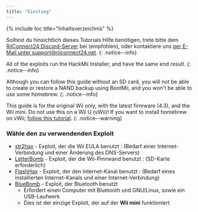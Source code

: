 ```yaml
---
title: "Einstieg"
---
```


{% include toc title="Inhaltsverzeichnis" %}

Solltest du hinsichtlich dieses Tutorials Hilfe benötigen, trete bitte dem [RiiConnect24 Discord-Server](https://discord.gg/b4Y7jfD) bei (empfohlen), oder kontaktiere uns [per E-Mail unter support@riiconnect24.net](mailto:support@riiconnect24.net).
{: .notice--info}

All of the exploits run the HackMii Installer, and have the same end result.
{: .notice--info}

Although you can follow this guide without an SD card, you will not be able to create or restore a NAND backup using BootMii, and you won't be able to use some homebrew.
{: .notice--info}

This guide is for the original Wii only, with the latest firmware (4.3), and the Wii mini. Do not use this on a Wii U (vWii)! If you want to install homebrew on vWii, [follow this tutorial](https://wiiuguide.xyz/#/vwii-modding).
{: .notice--warning}

### Wähle den zu verwendenden Exploit

- [str2hax](str2hax) - Exploit, der die Wii EULA benutzt
  :   (Bedarf einer Internet-Verbindung und einer Änderung des DNS-Servers)
- [LetterBomb](letterbomb) - Exploit, der die Wii-Pinnwand benutzt
  :   (SD-Karte erforderlich)
- [FlashHax](flashhax) - Exploit, der den Internet-Kanal benutzt
  :   (Bedarf eines installierten Internet-Kanals und einer Internet-Verbindung)
- [BlueBomb](bluebomb) - Exploit, der Bluetooth benutzt
    * Erfordert einen Computer mit Bluetooth und GNU/Linux, sowie ein USB-Laufwerk
    * Dies ist der einzige Exploit, der auf der **Wii mini** funktioniert
